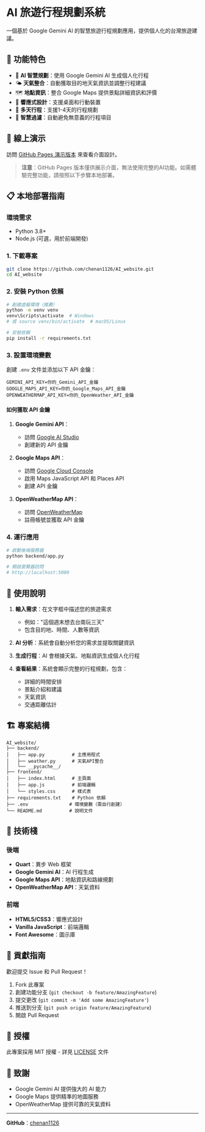 # AI 旅遊行程規劃系統

一個基於 Google Gemini AI 的智慧旅遊行程規劃應用，提供個人化的台灣旅遊建議。

## 🌟 功能特色

- 🤖 **AI 智慧規劃**：使用 Google Gemini AI 生成個人化行程
- 🌤️ **天氣整合**：自動獲取目的地天氣資訊並調整行程建議
- 🗺️ **地點資訊**：整合 Google Maps 提供景點詳細資訊和評價
- 📱 **響應式設計**：支援桌面和行動裝置
- 🎯 **多天行程**：支援1-4天的行程規劃
- 🚫 **智慧過濾**：自動避免無意義的行程項目

## 🚀 線上演示

訪問 [GitHub Pages 演示版本](https://chenan1126.github.io/AI_website/) 來查看介面設計。

> **注意**：GitHub Pages 版本僅供展示介面，無法使用完整的AI功能。如需體驗完整功能，請按照以下步驟本地部署。

## 📋 本地部署指南

### 環境需求

- Python 3.8+
- Node.js (可選，用於前端開發)

### 1. 下載專案

```bash
git clone https://github.com/chenan1126/AI_website.git
cd AI_website
```

### 2. 安裝 Python 依賴

```bash
# 創建虛擬環境（推薦）
python -m venv venv
venv\Scripts\activate  # Windows
# 或 source venv/bin/activate  # macOS/Linux

# 安裝依賴
pip install -r requirements.txt
```

### 3. 設置環境變數

創建 `.env` 文件並添加以下 API 金鑰：

```env
GEMINI_API_KEY=你的_Gemini_API_金鑰
GOOGLE_MAPS_API_KEY=你的_Google_Maps_API_金鑰
OPENWEATHERMAP_API_KEY=你的_OpenWeather_API_金鑰
```

#### 如何獲取 API 金鑰

1. **Google Gemini API**：
   - 訪問 [Google AI Studio](https://makersuite.google.com/app/apikey)
   - 創建新的 API 金鑰

2. **Google Maps API**：
   - 訪問 [Google Cloud Console](https://console.cloud.google.com/)
   - 啟用 Maps JavaScript API 和 Places API
   - 創建 API 金鑰

3. **OpenWeatherMap API**：
   - 訪問 [OpenWeatherMap](https://openweathermap.org/api)
   - 註冊帳號並獲取 API 金鑰

### 4. 運行應用

```bash
# 啟動後端服務器
python backend/app.py

# 開啟瀏覽器訪問
# http://localhost:5000
```

## 📖 使用說明

1. **輸入需求**：在文字框中描述您的旅遊需求
   - 例如："這個週末想去台南玩三天"
   - 包含目的地、時間、人數等資訊

2. **AI 分析**：系統會自動分析您的需求並提取關鍵資訊

3. **生成行程**：AI 會根據天氣、地點資訊生成個人化行程

4. **查看結果**：系統會顯示完整的行程規劃，包含：
   - 詳細的時間安排
   - 景點介紹和建議
   - 天氣資訊
   - 交通距離估計

## 🏗️ 專案結構

```
AI_website/
├── backend/
│   ├── app.py          # 主應用程式
│   ├── weather.py      # 天氣API整合
│   └── __pycache__/
├── frontend/
│   ├── index.html      # 主頁面
│   ├── app.js          # 前端邏輯
│   └── styles.css      # 樣式表
├── requirements.txt    # Python 依賴
├── .env               # 環境變數（需自行創建）
└── README.md          # 說明文件
```

## 🔧 技術棧

### 後端

- **Quart**：異步 Web 框架
- **Google Gemini AI**：AI 行程生成
- **Google Maps API**：地點資訊和路線規劃
- **OpenWeatherMap API**：天氣資料

### 前端

- **HTML5/CSS3**：響應式設計
- **Vanilla JavaScript**：前端邏輯
- **Font Awesome**：圖示庫

## 🤝 貢獻指南

歡迎提交 Issue 和 Pull Request！

1. Fork 此專案
2. 創建功能分支 (`git checkout -b feature/AmazingFeature`)
3. 提交更改 (`git commit -m 'Add some AmazingFeature'`)
4. 推送到分支 (`git push origin feature/AmazingFeature`)
5. 開啟 Pull Request

## 📄 授權

此專案採用 MIT 授權 - 詳見 [LICENSE](LICENSE) 文件

## 🙏 致謝

- Google Gemini AI 提供強大的 AI 能力
- Google Maps 提供精準的地圖服務
- OpenWeatherMap 提供可靠的天氣資料

---

**GitHub**：[chenan1126](https://github.com/chenan1126)
